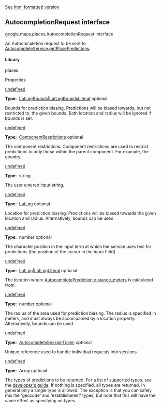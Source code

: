 [See html formatted version](https://huasofoundries.github.io/google-maps-documentation/AutocompletionRequest.html)

AutocompletionRequest interface
-------------------------------

google.maps.places.AutocompletionRequest interface

An Autocompletion request to be sent to [AutocompleteService.getPlacePredictions](AutocompleteService.md).

#### Library

places

Properties

[undefined](#AutocompletionRequest.bounds)

**Type:**  [LatLngBounds](/maps/documentation/javascript/reference/3.40/coordinates#LatLngBounds)|[LatLngBoundsLiteral](/maps/documentation/javascript/reference/3.40/coordinates#LatLngBoundsLiteral) optional

Bounds for prediction biasing. Predictions will be biased towards, but not restricted to, the given bounds. Both location and radius will be ignored if bounds is set.

[undefined](#AutocompletionRequest.componentRestrictions)

**Type:**  [ComponentRestrictions](/maps/documentation/javascript/reference/3.40/places-autocomplete-service#ComponentRestrictions) optional

The component restrictions. Component restrictions are used to restrict predictions to only those within the parent component. For example, the country.

[undefined](#AutocompletionRequest.input)

**Type:**  string

The user entered input string.

[undefined](#AutocompletionRequest.location)

**Type:**  [LatLng](/maps/documentation/javascript/reference/3.40/coordinates#LatLng) optional

Location for prediction biasing. Predictions will be biased towards the given location and radius. Alternatively, bounds can be used.

[undefined](#AutocompletionRequest.offset)

**Type:**  number optional

The character position in the input term at which the service uses text for predictions (the position of the cursor in the input field).

[undefined](#AutocompletionRequest.origin)

**Type:**  [LatLng](/maps/documentation/javascript/reference/3.40/coordinates#LatLng)|[LatLngLiteral](/maps/documentation/javascript/reference/3.40/coordinates#LatLngLiteral) optional

The location where [AutocompletePrediction.distance\_meters](AutocompletePrediction.md) is calculated from.

[undefined](#AutocompletionRequest.radius)

**Type:**  number optional

The radius of the area used for prediction biasing. The radius is specified in meters, and must always be accompanied by a location property. Alternatively, bounds can be used.

[undefined](#AutocompletionRequest.sessionToken)

**Type:**  [AutocompleteSessionToken](/maps/documentation/javascript/reference/3.40/places-autocomplete-service#AutocompleteSessionToken) optional

Unique reference used to bundle individual requests into sessions.

[undefined](#AutocompletionRequest.types)

**Type:**  Array<string> optional

The types of predictions to be returned. For a list of supported types, see the [developer's guide](https://developers.google.com/places/supported_types#table3). If nothing is specified, all types are returned. In general only a single type is allowed. The exception is that you can safely mix the 'geocode' and 'establishment' types, but note that this will have the same effect as specifying no types.